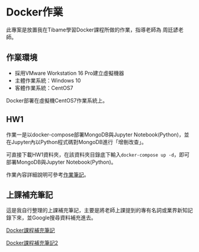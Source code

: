 # Docker作業

此專案是放置我在Tibame學習Docker課程所做的作業，指導老師為 周廷諺老師。

## 作業環境

* 採用VMware Workstation 16 Pro建立虛擬機器
* 主體作業系統：Windows 10
* 客體作業系統：CentOS7

Docker部署在虛擬機CentOS7作業系統上。

## HW1

作業一是以docker-compose部署MongoDB與Jupyter Notebook(Python)，並在Jupyter內以Python程式碼對MongoDB進行「增刪改查」。

可直接下載HW1資料夾，在該資料夾目錄底下輸入`docker-compose up -d`，即可部署MongoDB與Jupyter Notebook(Python)。

作業內容詳細說明可參考[作業筆記](https://hackmd.io/@suyenting/ryN6GoJxO)。


## 上課補充筆記

這是我自行整理的上課補充筆記，主要是將老師上課提到的專有名詞或業界新知記錄下來，並Google搜尋資料補充進去。

[Docker課程補充筆記](https://suyenting.github.io/post/docker-notes/)

[Docker課程補充筆記2](https://suyenting.github.io/post/docker-notes2/)
